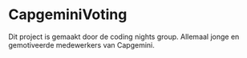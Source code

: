 CapgeminiVoting
===============
Dit project is gemaakt door de coding nights group. Allemaal jonge en gemotiveerde medewerkers van Capgemini.
